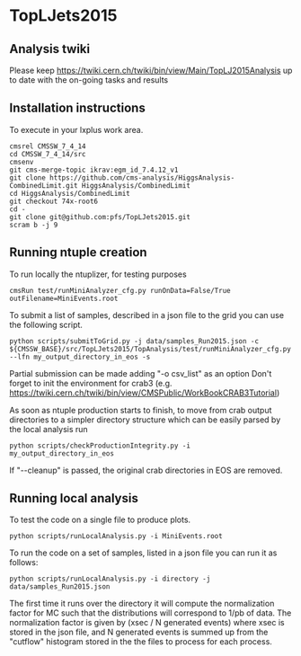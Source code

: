 # TopLJets2015

## Analysis twiki
Please keep 
https://twiki.cern.ch/twiki/bin/view/Main/TopLJ2015Analysis
up to date with the on-going tasks and results

## Installation instructions
To execute in your lxplus work area.
```
cmsrel CMSSW_7_4_14
cd CMSSW_7_4_14/src
cmsenv
git cms-merge-topic ikrav:egm_id_7.4.12_v1
git clone https://github.com/cms-analysis/HiggsAnalysis-CombinedLimit.git HiggsAnalysis/CombinedLimit
cd HiggsAnalysis/CombinedLimit
git checkout 74x-root6
cd -
git clone git@github.com:pfs/TopLJets2015.git
scram b -j 9
```

## Running ntuple creation
To run locally the ntuplizer, for testing purposes
```
cmsRun test/runMiniAnalyzer_cfg.py runOnData=False/True outFilename=MiniEvents.root
```
To submit a list of samples, described in a json file to the grid you can use the following script.
```
python scripts/submitToGrid.py -j data/samples_Run2015.json -c ${CMSSW_BASE}/src/TopLJets2015/TopAnalysis/test/runMiniAnalyzer_cfg.py --lfn my_output_directory_in_eos -s
```
Partial submission can be made adding "-o csv_list" as an option
Don't forget to init the environment for crab3
(e.g. https://twiki.cern.ch/twiki/bin/view/CMSPublic/WorkBookCRAB3Tutorial)

As soon as ntuple production starts to finish, to move from crab output directories to a simpler directory structure which can be easily parsed by the local analysis run 
```
python scripts/checkProductionIntegrity.py -i my_output_directory_in_eos
```
If "--cleanup" is passed, the original crab directories in EOS are removed.

## Running local analysis
To test the code on a single file to produce plots.
```
python scripts/runLocalAnalysis.py -i MiniEvents.root
```
To run the code on a set of samples, listed in a json file you can run it as follows:
```
python scripts/runLocalAnalysis.py -i directory -j data/samples_Run2015.json 
```
The first time it runs over the directory it will compute the normalization factor for MC
such that the distributions will correspond to 1/pb of data.
The normalization factor is given by (xsec / N generated events)
where xsec is stored in the json file, and N generated events is summed up
from the "cutflow" histogram stored in the the files to process for each process.


